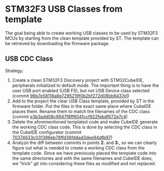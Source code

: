 # STM32F3 USB Classes from template
The goal being able to create working USB classes to be used by STM32F3 MCUs by starting from the clean template provided by ST. The template can be retrieved by downloading the firmware package.   
## USB CDC Class
Strategy:   
1. Create a clean STM32F3 Discovery project with STM32CubeIDE, peripherals initialized to default mode. The important thing is to have the user USB port enabled (USB FS), but not USB Device class selected (commit [96b7e58118a8e7295219f0b2bf272d08bb8437e1](https://github.com/michele-perrone/STM32F3-USB_CDC-from-template/commit/96b7e58118a8e7295219f0b2bf272d08bb8437e1))
2. Add to the project the clear USB Class template, provided by ST in the firmware folder. Put the files in the exact same place where CubeIDE places them. Rename them to match the filenames of the CDC class (commit [e3b3add08c9947f8ff604fccf922febdf672e7c4](https://github.com/michele-perrone/STM32F3-USB_CDC-from-template/commit/e3b3add08c9947f8ff604fccf922febdf672e7c4))
3. Delete the aforementioned templated code and make CubeIDE generate the working CDC class code. This is done by selecting the CDC class in the CubeIDE configurator (commit [70374633c031386eb78ffd36fd4ad3dee94dfb97](https://github.com/michele-perrone/STM32F3-USB_CDC-from-template/commit/70374633c031386eb78ffd36fd4ad3dee94dfb97))
4. Analyze the diff between commits in points **2.** and **3.**, so we can clearly figure out what is needed to create a working CDC class from the template code. Since we have previously placed the template code into the same directories and with the same filenames and CubeIDE does, we "trick" git into considering these files as modified and not replaced.
